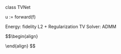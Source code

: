 class TVNet

u := forward(f)

Energy: fidelity L2 + Regularization TV
Solver: ADMM

$$\begin{align}
    
\end{align}
$$